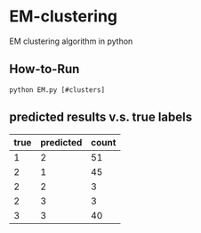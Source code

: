 # EM-clustering
EM clustering algorithm in python

## How-to-Run
`python EM.py [#clusters]`

## predicted results v.s. true labels

 true | predicted | count  
 -----|-----------|-------
 1    | 2         | 51
 2    | 1         | 45
 2    | 2         | 3
 2    | 3         | 3
 3    | 3         | 40


